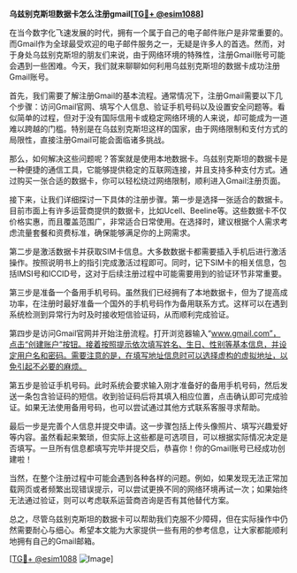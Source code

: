 **乌兹别克斯坦数据卡怎么注册gmail[[TG💪+ @esim1088](https://t.me/s/esim1088)]**

在当今数字化飞速发展的时代，拥有一个属于自己的电子邮件账户是非常重要的。而Gmail作为全球最受欢迎的电子邮件服务之一，无疑是许多人的首选。然而，对于身处乌兹别克斯坦的朋友们来说，由于网络环境的特殊性，注册Gmail账号可能会遇到一些困难。今天，我们就来聊聊如何利用乌兹别克斯坦的数据卡成功注册Gmail账号。

首先，我们需要了解注册Gmail的基本流程。通常情况下，注册Gmail需要以下几个步骤：访问Gmail官网、填写个人信息、验证手机号码以及设置安全问题等。看似简单的过程，但对于没有国际信用卡或稳定网络环境的人来说，却可能成为一道难以跨越的门槛。特别是在乌兹别克斯坦这样的国家，由于网络限制和支付方式的局限性，直接注册Gmail可能会面临诸多挑战。

那么，如何解决这些问题呢？答案就是使用本地数据卡。乌兹别克斯坦的数据卡是一种便捷的通信工具，它能够提供稳定的互联网连接，并且支持多种支付方式。通过购买一张合适的数据卡，你可以轻松绕过网络限制，顺利进入Gmail注册页面。

接下来，让我们详细探讨一下具体的注册步骤。第一步是选择一张适合的数据卡。目前市面上有许多运营商提供的数据卡，比如Ucell、Beeline等。这些数据卡不仅价格实惠，而且覆盖范围广，非常适合日常使用。在选择时，建议根据个人需求考虑流量套餐和资费标准，确保能够满足你的上网需求。

第二步是激活数据卡并获取SIM卡信息。大多数数据卡都需要插入手机后进行激活操作。按照说明书上的指引完成激活过程即可。同时，记下SIM卡的相关信息，包括IMSI号和ICCID号，这对于后续注册过程中可能需要用到的验证环节非常重要。

第三步是准备一个备用手机号码。虽然我们已经拥有了本地数据卡，但为了提高成功率，在注册时最好准备一个国外的手机号码作为备用联系方式。这样可以在遇到系统检测到异常行为时及时接收短信验证码，从而顺利完成验证。

第四步是访问Gmail官网并开始注册流程。打开浏览器输入“www.gmail.com”，点击“创建账户”按钮。接着按照提示依次填写姓名、生日、性别等基本信息，并设定用户名和密码。需要注意的是，在填写地址信息时可以选择虚构的虚拟地址，以免引起不必要的麻烦。

第五步是验证手机号码。此时系统会要求输入刚才准备好的备用手机号码，然后发送一条包含验证码的短信。收到验证码后将其填入相应位置，点击确认即可完成验证。如果无法使用备用号码，也可以尝试通过其他方式联系客服寻求帮助。

最后一步是完善个人信息并提交申请。这一步骤包括上传头像照片、填写兴趣爱好等内容。虽然看起来繁琐，但实际上这些都是可选项目，可以根据实际情况决定是否填写。一旦所有信息都填写完毕并提交后，恭喜你！你的Gmail账号已经成功创建啦！

当然，在整个注册过程中可能会遇到各种各样的问题。例如，如果发现无法正常加载网页或者频繁出现错误提示，可以尝试更换不同的网络环境再试一次；如果始终无法通过验证，则可以考虑联系运营商咨询是否有其他替代方案。

总之，尽管乌兹别克斯坦的数据卡可以帮助我们克服不少障碍，但在实际操作中仍然需要耐心与细心。希望本文能为大家提供一些有用的参考信息，让大家都能顺利地拥有自己的Gmail邮箱。

[[TG💪+ @esim1088](https://t.me/s/esim1088) ![Image](https://i.postimg.cc/4NQfJmqS/Snipaste-2025-05-13-00-14-12.png)]